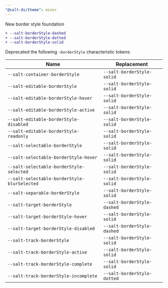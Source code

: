 ```yaml
---
"@salt-ds/theme": minor
---
```


New border style foundation

```diff
+ --salt-borderStyle-dashed
+ --salt-borderStyle-dotted
+ --salt-borderStyle-solid
```

Deprecated the following `-borderStyle` characteristic tokens:

| Name                                         | Replacement                 |
| -------------------------------------------- | --------------------------- |
| `--salt-container-borderStyle`               | `--salt-borderStyle-solid`  |
| `--salt-editable-borderStyle`                | `--salt-borderStyle-solid`  |
| `--salt-editable-borderStyle-hover `         | `--salt-borderStyle-solid`  |
| `--salt-editable-borderStyle-active`         | `--salt-borderStyle-solid`  |
| `--salt-editable-borderStyle-disabled`       | `--salt-borderStyle-solid`  |
| `--salt-editable-borderStyle-readonly`       | `--salt-borderStyle-solid`  |
| `--salt-selectable-borderStyle`              | `--salt-borderStyle-solid`  |
| `--salt-selectable-borderStyle-hover`        | `--salt-borderStyle-solid`  |
| `--salt-selectable-borderStyle-selected`     | `--salt-borderStyle-solid`  |
| `--salt-selectable-borderStyle-blurSelected` | `--salt-borderStyle-solid`  |
| `--salt-separable-borderStyle`               | `--salt-borderStyle-solid`  |
| `--salt-target-borderStyle`                  | `--salt-borderStyle-dashed` |
| `--salt-target-borderStyle-hover`            | `--salt-borderStyle-solid`  |
| `--salt-target-borderStyle-disabled`         | `--salt-borderStyle-dashed` |
| `--salt-track-borderStyle`                   | `--salt-borderStyle-solid`  |
| `--salt-track-borderStyle-active`            | `--salt-borderStyle-solid`  |
| `--salt-track-borderStyle-complete`          | `--salt-borderStyle-solid`  |
| `--salt-track-borderStyle-incomplete`        | `--salt-borderStyle-dotted` |
